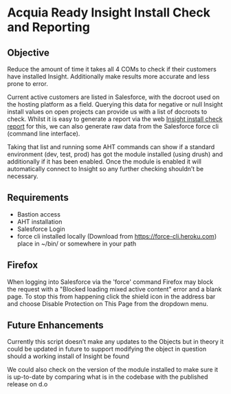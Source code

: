 # Acquia Ready Insight Install Check and Reporting

## Objective 
Reduce the amount of time it takes all 4 COMs to check if their customers have installed Insight.  Additionally make results more accurate and less prone to error.

Current active customers are listed in Salesforce, with the docroot used on the hosting platform as a field.  Querying this data for negative or null Insight install values on open projects can provide us with a list of docroots to check.  Whilst it is easy to generate a report via the web [Insight install check report](https://na13.salesforce.com/a3E?fcf=00Ba000000AC8Ud&rolodexIndex=-1&page=1) for this, we can also generate raw data from the Salesforce force cli (command line interface).

Taking that list and running some AHT commands can show if a standard environment (dev, test, prod) has got the module installed (using drush) and additionally if it has been enabled.  Once the module is enabled it will automatically connect to Insight so any further checking shouldn’t be necessary.

## Requirements
 - Bastion access
 - AHT installation
 - Salesforce Login
 - force cli installed locally (Download from https://force-cli.heroku.com)
   place in ~/bin/ or somewhere in your path

## Firefox
When logging into Salesforce via the 'force' command Firefox may block the request with a "Blocked loading mixed active content" error and a blank page.  To stop this from happening click the shield icon in the address bar and choose Disable Protection on This Page from the dropdown menu.

## Future Enhancements

Currently this script doesn’t make any updates to the Objects but in theory it could be updated in future to support modifying the object in question should a working install of Insight be found

We could also check on the version of the module installed to make sure it is up-to-date by comparing what is in the codebase with the published release on d.o